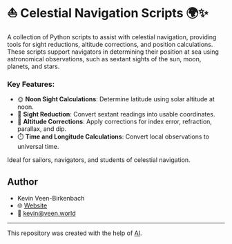 # ⛵️ Celestial Navigation Scripts 🌍✨

A collection of Python scripts to assist with celestial navigation, providing tools for sight reductions, altitude corrections, and position calculations. These scripts support navigators in determining their position at sea using astronomical observations, such as sextant sights of the sun, moon, planets, and stars. 

### Key Features:
- 🌞 **Noon Sight Calculations**: Determine latitude using solar altitude at noon.
- 🌌 **Sight Reduction**: Convert sextant readings into usable coordinates.
- 📐 **Altitude Corrections**: Apply corrections for index error, refraction, parallax, and dip.
- ⏱️ **Time and Longitude Calculations**: Convert local observations to universal time.

Ideal for sailors, navigators, and students of celestial navigation.

## Author
- Kevin Veen-Birkenbach  
- 🌐 [Website](https://www.yachtmaster.world)  
- 📧 kevin@veen.world

---
This repository was created with the help of [AI](https://chatgpt.com/c/67138609-6ab8-800f-a091-a42e04bf3c9f). 
